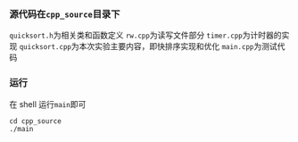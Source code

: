 ### 源代码在`cpp_source`目录下
`quicksort.h`为相关类和函数定义
`rw.cpp`为读写文件部分
`timer.cpp`为计时器的实现
`quicksort.cpp`为本次实验主要内容，即快排序实现和优化
`main.cpp`为测试代码
	

### 运行
在 shell 运行`main`即可

```shell
cd cpp_source
./main
```
